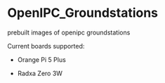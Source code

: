 # OpenIPC_Groundstations
prebuilt images of openipc groundstations

Current boards supported:
* Orange Pi 5 Plus

* Radxa Zero 3W
